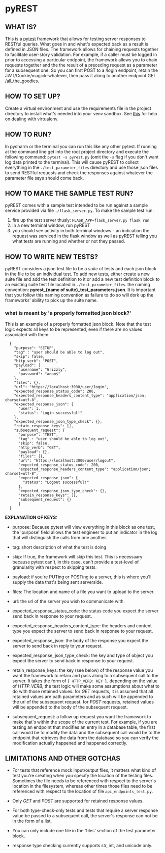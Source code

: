 # pyREST

## WHAT IS? 
This is a [pytest](https://docs.pytest.org/en/latest/) framework that allows for testing server responses to RESTful queries. What goes in and what's expected back as a result is defined in JSON files. The framework allows for chaining requests together to facilitate user-story validation. For example, if a caller must be logged in prior to accessing a particular endpoint, the framework allows you to chain requests together and the the result of a preceding request as a parameter for a subsequent one. So you can first POST to a /login endpoint, retain the JWT/Cookie/magick-whatever, then pass it along to another endpoint GET /all_the_goodies. 


## HOW TO SET UP? 
Create a virtual environment and use the requirements file in the project directory to install what's needed into your venv sandbox. See [this](https://docs.python-guide.org/dev/virtualenvs/#lower-level-virtualenv) for help on dealing with virtualenv.  


## HOW TO RUN?
In pycharm or the terminal you can run this like any other pytest. If running at the command line get into the root project directory and execute the following command:
 `pytest -s pyrest.py` (omit the `-s` flag if you don't want log data printed to the terminal). This will cause pyREST to collect everything in the `./test_parameter_files` directory and use those json files to send RESTful requests and check the responses against whatever the parameter file says should come back. 


## HOW TO MAKE THE SAMPLE TEST RUN? 
pyREST comes with a sample test intended to be run against a sample service provided via file `./flask_server.py`. To make the sample test run:

1. fire up the test server thusly: `FLASK_APP=flask_server.py flask run`
2. in a new terminal window, run pyREST 
3. you should see activity in both terminal windows - an indication the request was serviced in the flask window as well as pyREST telling you what tests are running and whether or not they passed. 


## HOW TO WRITE NEW TESTS? 

pyREST considers a json test file to be a *suite* of tests and each json block in the file to be an individual test. To add new tests, either create a new suite file and add the test definition to it or add a new test definition block to an existing suite test file located in `./test_parameter_files`. the naming convention: **pyrest_{name of suite}_test_parameters.json**. It is important that you follow this naming convention as failure to do so will dork up the frameworks' ability to pick up the suite name.

### what is meant by 'a properly formatted json block?'
This is an example of a properly formatted json block. Note that the test logic expects all keys to be represented, even if there are no values associated with them: 

```  
  {
    "purpose": "SETUP",
    "tag" : "user should be able to log out",
    "skip": false,
    "http_verb": "POST",
    "payload": {
      "username": "Grizzly",
      "password": "adam$"
    },
    "files": {},
    "url": "https://localhost:3000/user/login",
    "expected_response_status_code": 200,
    "expected_response_headers_content_type": "application/json; charset=utf-8",
    "expected_response_json": {
      "user": 1,
      "status": "Login successful!"
    },
    "expected_response_json_type_check": {},
    "retain_response_keys": [],
    "subsequent_request": {
      "purpose": "TEST",
      "tag" : "user should be able to log out",
      "skip": false,
      "http_verb": "GET",
      "payload": {},
      "files": {},
      "url": "https://localhost:3000/user/logout",
      "expected_response_status_code": 200,
      "expected_response_headers_content_type": "application/json; charset=utf-8",
      "expected_response_json": {
        "status": "Logout successful!"
      },
      "expected_response_json_type_check": {},
      "retain_response_keys": [],
      "subsequent_request": {}
      }
  }
  ```

**EXPLANATION OF KEYS:**

* purpose: Because pytest will view everything in this block as one test, the 'purpose' field allows the test engineer to put an indicator in the log that will distinguish the calls from one another. 

* tag: short description of what the test is doing

* skip: If true, the framework will skip this test. This is necessaary because pytest can't, in this case, can't provide a test-level of granularity with respect to skipping tests. 

* payload: if you're PUTing or POSTing to a server, this is where you'll supply the data that's being sent serverside. 

* files: The location and name of a file you want to upload to the server. 

* url: the url of the server you wish to communicate with.

* expected_response_status_code: the status code you expect the server send back in response to your request. 

* expected_response_headers_content_type: the headers and content type you expect the server to send back in response to your request. 

* expected_response_json: the body of the response you expect the server to send back in reply to your request.

* expected_response_json_type_check: the key and type of object you expect the server to send back in response to your request. 
 
 * retain_response_keys: the key (see below) of the response value you want the framework to retain and pass along to a subsequent call to the server. It takes the form of `{ HTTP_VERB: KEY }`. depending on the value of _HTTP_VERB_, the test logic will make some assumptions about what to do with those retained values. for _GET_ requests, it is assumed that all retained values are path parameters and as such will be appended to the url of the subsequent request. for _POST_ requests, retained values will be appended to the body of the subsequent request. 
 
 * subsequent_request: a follow up request you want the framework to make that's within the scope of the current test. For example, if you are testing an endpoint that modifies an entry in a database table, the first call would be to modify the data and the subsequent call would be to the endpoint that retrieves the data from the database so you can verify the modification actually happened and happened correctly.  


## LIMITATIONS AND OTHER GOTCHAS 

* For tests that reference mock input/output files, it matters what kind of test you're creating when you specify the location of the testing files. Sometimes the file needs to be referenced with respect to the server's location in the filesystem, whereas other times those files need to be referenced with respect to the location of file `api_endpoints_test.py`.

* Only _GET_ and _POST_ are supported for retained response values.

* For both type-check-only tests and tests that require a server response value be passed to a subsequent call, the server's response can not be in the form of a list. 

* You can only include one file in the 'files' section of the test parameter block. 

* response type checking currently supports str, int, and unicode only.
